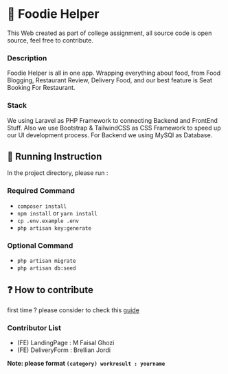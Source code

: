 # 🍣 Foodie Helper

This Web created as part of college assignment, all source code is open source, feel free to contribute.

### Description

Foodie Helper is all in one app. Wrapping everything about food, from Food Blogging, Restaurant Review, Delivery Food, and our best feature is Seat Booking For Restaurant.

### Stack

We using Laravel as PHP Framework to connecting Backend and FrontEnd Stuff. Also we use Bootstrap & TailwindCSS as CSS Framework to speed up our UI development process. For Backend we using MySQl as Database.

## 🧻 Running Instruction

In the project directory, please run :

### Required Command

-   `composer install`
-   `npm install` or `yarn install`
-   `cp .env.example .env`
-   `php artisan key:generate`

### Optional Command

-   `php artisan migrate`
-   `php artisan db:seed`

## ❓ How to contribute

first time ? please consider to check this [guide](https://github.com/zero-to-mastery/start-here-guidelines)

### Contributor List

-   (FE) LandingPage : M Faisal Ghozi
-   (FE) DeliveryForm : Brellian Jordi

**Note: please format `(category) workresult : yourname`**
